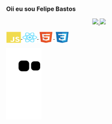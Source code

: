 ### Oii eu sou Felipe Bastos

<div align="center">
  <a href="https://github.com/FelipeDebastos">
  <img height="180em" src="https://github-readme-stats.vercel.app/api?username=FelipeDebastos&show_icons=true&theme=dracula&include_all_commits=true&count_private=true"/>
  <img height="180em" src="https://github-readme-stats.vercel.app/api/top-langs/?username=FelipeDebastos&layout=compact&langs_count=7&theme=dracula"/>
</div>

  
  <div style="display: inline_block"><br>
  <img align="center" alt="Felipe-Js" height="30" width="40" src="https://raw.githubusercontent.com/devicons/devicon/master/icons/javascript/javascript-plain.svg">
  <img align="center" alt="Felipe-React" height="30" width="40" src="https://raw.githubusercontent.com/devicons/devicon/master/icons/react/react-original.svg">
  <img align="center" alt="Felipe-HTML" height="30" width="40" src="https://raw.githubusercontent.com/devicons/devicon/master/icons/html5/html5-original.svg">
  <img align="center" alt="Felipe-CSS" height="30" width="40" src="https://raw.githubusercontent.com/devicons/devicon/master/icons/css3/css3-original.svg">
</div>

 
 
  ![Snake animation](https://github.com/FelipeDebastos/FelipeDebastos/blob/output/github-contribution-grid-snake.svg)
 

